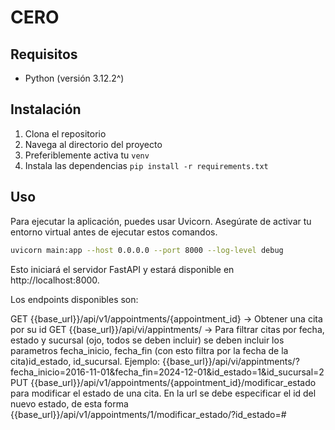 # CERO

## Requisitos

- Python (versión 3.12.2^)

## Instalación

1. Clona el repositorio
2. Navega al directorio del proyecto
4. Preferiblemente activa tu `venv`
3. Instala las dependencias `pip install -r requirements.txt`

## Uso

Para ejecutar la aplicación, puedes usar Uvicorn. Asegúrate de activar tu entorno virtual antes de ejecutar estos comandos.

```bash
uvicorn main:app --host 0.0.0.0 --port 8000 --log-level debug
```

Esto iniciará el servidor FastAPI y estará disponible en http://localhost:8000.

Los endpoints disponibles son:

GET {{base_url}}/api/v1/appointments/{appointment_id} -> Obtener una cita por su id
GET {{base_url}}/api/vi/appintments/ -> Para filtrar citas por fecha, estado y sucursal (ojo, todos se deben incluir) se deben incluir los parametros  fecha_inicio, fecha_fin (con esto filtra por la fecha de la cita)id_estado, id_sucursal. Ejemplo:  {{base_url}}/api/vi/appintments/?fecha_inicio=2016-11-01&fecha_fin=2024-12-01&id_estado=1&id_sucursal=2
PUT {{base_url}}/api/v1/appointments/{appointment_id}/modificar_estado para modificar el estado de una cita. En la url se debe especificar el id del nuevo estado, de esta forma {{base_url}}/api/v1/appointments/1/modificar_estado/?id_estado=# 
